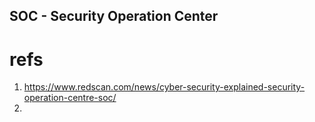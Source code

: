 SOC - Security Operation Center
---

# refs
1. https://www.redscan.com/news/cyber-security-explained-security-operation-centre-soc/
2. 
